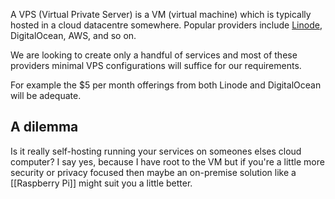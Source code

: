 A VPS (Virtual Private Server) is a VM (virtual machine) which is typically hosted in a cloud datacentre somewhere. Popular providers include [Linode](https://www.linode.com/lp/podcasts/?ifso=ssh), DigitalOcean, AWS, and so on.

We are looking to create only a handful of services and most of these providers minimal VPS configurations will suffice for our requirements.

For example the $5 per month offerings from both Linode and DigitalOcean will be adequate.

## A dilemma

Is it really self-hosting running your services on someones elses cloud computer? I say yes, because I have root to the VM but if you're a little more security or privacy focused then maybe an on-premise solution like a [[Raspberry Pi]] might suit you a little better.